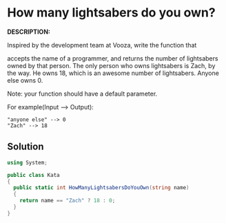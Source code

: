 # How many lightsabers do you own?
**DESCRIPTION:**

Inspired by the development team at Vooza, write the function that

accepts the name of a programmer, and
returns the number of lightsabers owned by that person.
The only person who owns lightsabers is Zach, by the way. He owns 18, which is an awesome number of lightsabers. Anyone else owns 0.

Note: your function should have a default parameter.

For example(Input --> Output):
```
"anyone else" --> 0
"Zach" --> 18
```

## Solution
```C#
using System;

public class Kata
{
  public static int HowManyLightsabersDoYouOwn(string name)
  {
    return name == "Zach" ? 18 : 0;
  }
}
```